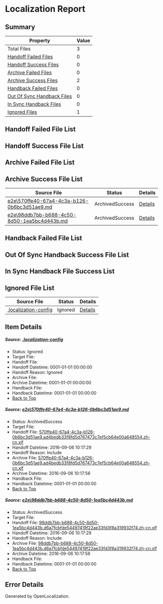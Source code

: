 # <a name='report-top'></a> Localization Report

## Summary
 Property | Value 
 -------- | ----- 
 Total Files | 3
[ Handoff Failed Files ](#handoff-failed-list)| 0
[ Handoff Success Files ](#handoff-success-list)| 0
[ Archive Failed Files ](#archive-failed-list)| 0
[ Archive Success Files ](#archive-success-list)| 2
[ Handback Failed Files ](#handback-failed-list)| 0
[ Out Of Sync Handback Files ](#outofsync-handback-success-list)| 0
[ In Sync Handback Files ](#insync-handback-success-list)| 0
[ Ignored Files ](#ignored-list)| 1

## <a name='handoff-failed-list'></a> Handoff Failed File List

## <a name='handoff-success-list'></a> Handoff Success File List

## <a name='archive-failed-list'></a> Archive Failed File List

## <a name='archive-success-list'></a> Archive Success File List
 Source File | Status | Details 
 ----------- | ------ | ------- 
 [e2e\570ffe40-67a4-4c3a-b126-0b6bc3d51ae9.md](https://github.com/OpenLocalizationTestOrg/ol-test0/blob/58caa7145388b09d3eb663d4073a2c19e338716b/e2e/570ffe40-67a4-4c3a-b126-0b6bc3d51ae9.md) | ArchivedSuccess | [Details](#d01c2d0bb6fa826a0e427efd6583f119cd0425701)
 [e2e\98ddb7bb-b688-4c50-8d50-1ea5bc4d443b.md](https://github.com/OpenLocalizationTestOrg/ol-test0/blob/58caa7145388b09d3eb663d4073a2c19e338716b/e2e/98ddb7bb-b688-4c50-8d50-1ea5bc4d443b.md) | ArchivedSuccess | [Details](#498cae2d8e2af1053dd6d9d1e38c4bc75def09462)

## <a name='handback-failed-list'></a> Handback Failed File List

## <a name='outofsync-handback-success-list'></a> Out Of Sync Handback Success File List

## <a name='insync-handback-success-list'></a> In Sync Handback File Success List

## <a name='ignored-list'></a> Ignored File List
 Source File | Status | Details 
 ----------- | ------ | ------- 
 [.localization-config](https://github.com/OpenLocalizationTestOrg/ol-test0/blob/58caa7145388b09d3eb663d4073a2c19e338716b/.localization-config) | Ignored | [Details](#3d4f252ac210baf56311d7e97dcc2db10974dbd20)

## Item Details
##### <a name='3d4f252ac210baf56311d7e97dcc2db10974dbd20'></a> Source: [.localization-config](https://github.com/OpenLocalizationTestOrg/ol-test0/blob/58caa7145388b09d3eb663d4073a2c19e338716b/.localization-config)
* Status: Ignored
* Target File: 
* Handoff File: 
* Handoff Datetime: 0001-01-01 00:00:00
* Handoff Reason: Ignored
* Archive File: 
* Archive Datetime: 0001-01-01 00:00:00
* Handback File: 
* Handback Datetime: 0001-01-01 00:00:00
* [Back to Top](#report-top)

##### <a name='d01c2d0bb6fa826a0e427efd6583f119cd0425701'></a> Source: [e2e\570ffe40-67a4-4c3a-b126-0b6bc3d51ae9.md](https://github.com/OpenLocalizationTestOrg/ol-test0/blob/58caa7145388b09d3eb663d4073a2c19e338716b/e2e/570ffe40-67a4-4c3a-b126-0b6bc3d51ae9.md)
* Status: ArchivedSuccess
* Target File: 
* Handoff File: [570ffe40-67a4-4c3a-b126-0b6bc3d51ae9.ad4bedb33f8fd5d767473c7ef5cb64e00a648554.zh-cn.xlf](https://github.com/OpenLocalizationTestOrg/ol-test0-handoff/blob/e386adc2d4d6929f77b9d07df0b8437160d4ccab/ol-handoff/OpenLocalizationTestOrg/ol-test0-zhcn/ci/ht/570ffe40-67a4-4c3a-b126-0b6bc3d51ae9.ad4bedb33f8fd5d767473c7ef5cb64e00a648554.zh-cn.xlf)
* Handoff Datetime: 2016-09-06 10:17:29
* Handoff Reason: Include
* Archive File: [570ffe40-67a4-4c3a-b126-0b6bc3d51ae9.ad4bedb33f8fd5d767473c7ef5cb64e00a648554.zh-cn.xlf](https://github.com/OpenLocalizationTestOrg/ol-test0-handoff/blob/8ef066524cee8f041d7eb01c3c65365aa8146fe4/ol-archive/OpenLocalizationTestOrg/ol-test0-zhcn/ci/ht/570ffe40-67a4-4c3a-b126-0b6bc3d51ae9.ad4bedb33f8fd5d767473c7ef5cb64e00a648554.zh-cn.xlf)
* Archive Datetime: 2016-09-06 10:17:56
* Handback File: 
* Handback Datetime: 0001-01-01 00:00:00
* [Back to Top](#report-top)

##### <a name='498cae2d8e2af1053dd6d9d1e38c4bc75def09462'></a> Source: [e2e\98ddb7bb-b688-4c50-8d50-1ea5bc4d443b.md](https://github.com/OpenLocalizationTestOrg/ol-test0/blob/58caa7145388b09d3eb663d4073a2c19e338716b/e2e/98ddb7bb-b688-4c50-8d50-1ea5bc4d443b.md)
* Status: ArchivedSuccess
* Target File: 
* Handoff File: [98ddb7bb-b688-4c50-8d50-1ea5bc4d443b.d6a7fcbfde54497419f22ae33fd3f8a319932f74.zh-cn.xlf](https://github.com/OpenLocalizationTestOrg/ol-test0-handoff/blob/e386adc2d4d6929f77b9d07df0b8437160d4ccab/ol-handoff/OpenLocalizationTestOrg/ol-test0-zhcn/ci/ht/98ddb7bb-b688-4c50-8d50-1ea5bc4d443b.d6a7fcbfde54497419f22ae33fd3f8a319932f74.zh-cn.xlf)
* Handoff Datetime: 2016-09-06 10:17:29
* Handoff Reason: Include
* Archive File: [98ddb7bb-b688-4c50-8d50-1ea5bc4d443b.d6a7fcbfde54497419f22ae33fd3f8a319932f74.zh-cn.xlf](https://github.com/OpenLocalizationTestOrg/ol-test0-handoff/blob/8ef066524cee8f041d7eb01c3c65365aa8146fe4/ol-archive/OpenLocalizationTestOrg/ol-test0-zhcn/ci/ht/98ddb7bb-b688-4c50-8d50-1ea5bc4d443b.d6a7fcbfde54497419f22ae33fd3f8a319932f74.zh-cn.xlf)
* Archive Datetime: 2016-09-06 10:17:56
* Handback File: 
* Handback Datetime: 0001-01-01 00:00:00
* [Back to Top](#report-top)


## Error Details

Generated by OpenLocalization.

